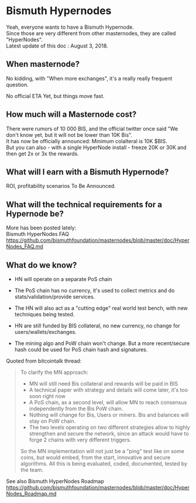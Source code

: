 # Bismuth Hypernodes

Yeah, everyone wants to have a Bismuth Hypernode.  
Since those are very different from other masternodes, they are called "HyperNodes".  
Latest update of this doc : August 3, 2018.

## When masternode?

No kidding, with "When more exchanges", it's a really really frequent question.

No official ETA Yet, but things move fast.

## How much will a Masternode cost?

There were rumors of 10 000 BIS, and the official twitter once said "We don't know yet, but it will not be lower than 10K Bis".  
It has now be officially announced: Minimum colalteral is 10K $BIS.  
But you can also - with a single HyperNode install - freeze 20K or 30K and then get 2x or 3x the rewards.

## What will I earn with a Bismuth Hypernode?

ROI, profitability scenarios To Be Announced.

## What will the technical requirements for a Hypernode be?

More has been posted lately:  
Bismuth HyperNodes FAQ
https://github.com/bismuthfoundation/masternodes/blob/master/doc/HyperNodes_FAQ.md

## What do we know?

* HN will operate on a separate PoS chain
* The PoS chain has no currency, it's used to collect metrics and do stats/validation/provide services.
* The HN will also act as a "cutting edge" real world test bench, with new techniques being tested.
* HN are still funded by BIS collateral, no new currency, no change for users/wallets/exchanges.

* The mining algo and PoW chain won't change. But a more recent/secure hash could be used for PoS chain hash and signatures.

Quoted from bitcointalk thread:

> To clarify the MN approach:
> 
> - MN will still need Bis collateral and rewards will be paid in BIS
> - A technical paper with strategy and details will come later, it's too soon right now
> - A PoS chain, as a second level, will allow MN to reach consensus independently from the Bis PoW chain.
> - Nothing will change for Bis, Users or miners. Bis and balances will stay on PoW chain.
> - The two levels operating on two different strategies allow to highly strengthen and secure the network, since an attack would have to forge 2 chains with very different triggers.
> 
> So the MN implementation will not just be a "ping" test like on some coins, but would embed, from the start, innovative and secure algorithms.
> All this is being evaluated, coded, documented, tested by the team.

See also Bismuth HyperNodes Roadmap
https://github.com/bismuthfoundation/masternodes/blob/master/doc/HyperNodes_Roadmap.md
